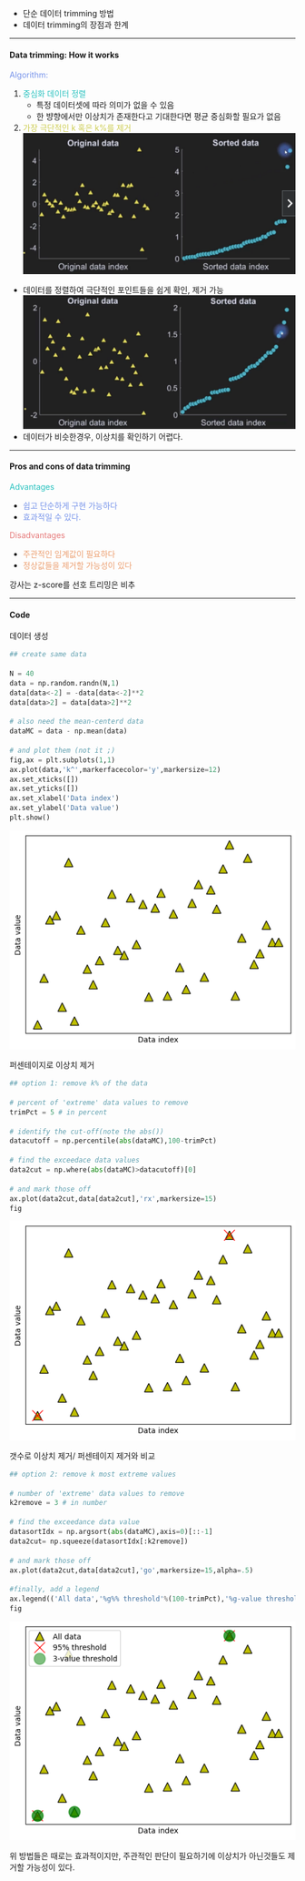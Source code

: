 - 단순 데이터 trimming 방법
- 데이터 trimming의 장점과 한계
---
#### Data trimming: How it works

<span style="color:rgb(118, 147, 234)">Algorithm:</span>
1. <span style="color:rgb(41, 194, 191)">중심화 데이터 정렬</span>
	- 특정 데이터셋에 따라 의미가 없을 수 있음
	- 한 뱡향에서만 이상치가 존재한다고 기대한다면 평균 중심화할 필요가 없음
2. <span style="color:rgb(205, 205, 81)">가장 극단적인 k 혹은  k%를 제거</span> 
![400](../pic/7.Data%20normalizations%20and%20outliers/75.sort_data.png)
- 데이터를 정렬하여 극단적인 포인트들을 쉽게 확인, 제거 가능
![400](../pic/7.Data%20normalizations%20and%20outliers/74.data_sort2.png)
- 데이터가 비슷한경우, 이상치를 확인하기 어렵다.
---
#### Pros and cons of data trimming

<span style="color:rgb(41, 194, 191)">Advantages</span> 
- <span style="color:rgb(118, 147, 234)">쉽고 단순하게 구현 가능하다</span>
- <span style="color:rgb(118, 147, 234)">효과적일 수 있다.</span>

<span style="color:rgb(230, 122, 122)">Disadvantages</span> 
- <span style="color:rgb(236, 158, 111)">주관적인 임계값이 필요하다</span>
- <span style="color:rgb(236, 158, 111)">정상값들을 제거할 가능성이 있다</span> 

강사는 z-score를 선호
트리밍은 비추


---
#### Code
데이터 생성
```python
## create same data

N = 40
data = np.random.randn(N,1)
data[data<-2] = -data[data<-2]**2
data[data>2] = data[data>2]**2

# also need the mean-centerd data
dataMC = data - np.mean(data)

# and plot them (not it ;)
fig,ax = plt.subplots(1,1)
ax.plot(data,'k^',markerfacecolor='y',markersize=12)
ax.set_xticks([])
ax.set_yticks([])
ax.set_xlabel('Data index')
ax.set_ylabel('Data value')
plt.show()
```
![74.gen_data](../pic/7.Data%20normalizations%20and%20outliers/74.gen_data.png)

퍼센테이지로 이상치 제거
```python
## option 1: remove k% of the data

# percent of 'extreme' data values to remove
trimPct = 5 # in percent

# identify the cut-off(note the abs())
datacutoff = np.percentile(abs(dataMC),100-trimPct)

# find the exceedace data values
data2cut = np.where(abs(dataMC)>datacutoff)[0]

# and mark those off
ax.plot(data2cut,data[data2cut],'rx',markersize=15)
fig
```
![75.remove_outlier1](../pic/7.Data%20normalizations%20and%20outliers/75.remove_outlier1.png)

갯수로 이상치 제거/ 퍼센테이지 제거와 비교
```python
## option 2: remove k most extreme values

# number of 'extreme' data values to remove
k2remove = 3 # in number

# find the exceedance data value
datasortIdx = np.argsort(abs(dataMC),axis=0)[::-1]
data2cut= np.squeeze(datasortIdx[:k2remove])

# and mark those off
ax.plot(data2cut,data[data2cut],'go',markersize=15,alpha=.5)

#finally, add a legend
ax.legend(('All data','%g%% threshold'%(100-trimPct),'%g-value threshold'%k2remove))
fig
```
![74.remove_outlier2](../pic/7.Data%20normalizations%20and%20outliers/74.remove_outlier2.png)

위 방법들은 때로는 효과적이지만, 주관적인 판단이 필요하기에 이상치가 아닌것들도 제거할 가능성이 있다.